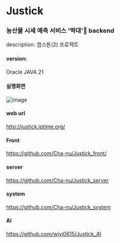 # Justick

### 농산물 시세 예측 서비스 '딱대'🥬 backend
description: 캡스톤(2) 프로젝트 
#### version:  
Oracle JAVA 21  

#### 실행화면
![image](https://github.com/user-attachments/assets/524a1118-1274-41f0-841b-b6d5d7123230)

#### web url
http://justick.iptime.org/

#### Front
https://github.com/Cha-nu/Justick_front/

#### server
https://github.com/Cha-nu/Justick_server

#### system
https://github.com/Cha-nu/Justick_system

#### AI
https://github.com/wjyi0615/Justick_AI
